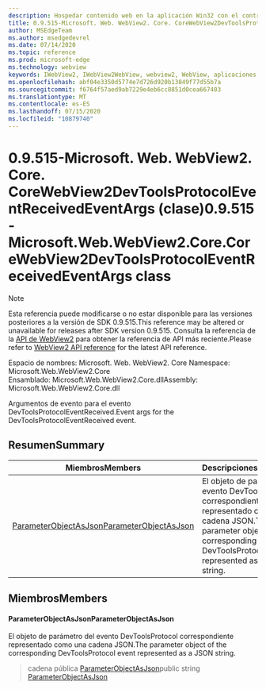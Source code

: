 ```yaml
---
description: Hospedar contenido web en la aplicación Win32 con el control Microsoft Edge WebView2
title: 0.9.515-Microsoft. Web. WebView2. Core. CoreWebView2DevToolsProtocolEventReceivedEventArgs
author: MSEdgeTeam
ms.author: msedgedevrel
ms.date: 07/14/2020
ms.topic: reference
ms.prod: microsoft-edge
ms.technology: webview
keywords: IWebView2, IWebView2WebView, webview2, WebView, aplicaciones Win32, Win32, Edge, ICoreWebView2, ICoreWebView2Controller, control de explorador, HTML Edge
ms.openlocfilehash: abf04e3350d5774e7d726d920b13849f77d55b7a
ms.sourcegitcommit: f6764f57aed9ab7229e4eb6cc8851d0cea667403
ms.translationtype: MT
ms.contentlocale: es-ES
ms.lasthandoff: 07/15/2020
ms.locfileid: "10879740"
---
```

# <span data-ttu-id="ac271-104">0.9.515-Microsoft. Web. WebView2. Core. CoreWebView2DevToolsProtocolEventReceivedEventArgs (clase)</span><span class="sxs-lookup"><span data-stu-id="ac271-104">0.9.515 - Microsoft.Web.WebView2.Core.CoreWebView2DevToolsProtocolEventReceivedEventArgs class</span></span> 

> [!NOTE]
> <span data-ttu-id="ac271-105">Esta referencia puede modificarse o no estar disponible para las versiones posteriores a la versión de SDK 0.9.515.</span><span class="sxs-lookup"><span data-stu-id="ac271-105">This reference may be altered or unavailable for releases after SDK version 0.9.515.</span></span> <span data-ttu-id="ac271-106">Consulta la referencia de la [API de WebView2](../../../webview2-api-reference.md) para obtener la referencia de API más reciente.</span><span class="sxs-lookup"><span data-stu-id="ac271-106">Please refer to [WebView2 API reference](../../../webview2-api-reference.md) for the latest API reference.</span></span>

<span data-ttu-id="ac271-107">Espacio de nombres: Microsoft. Web. WebView2. Core </span><span class="sxs-lookup"><span data-stu-id="ac271-107">Namespace: Microsoft.Web.WebView2.Core</span></span>\
<span data-ttu-id="ac271-108">Ensamblado: Microsoft.Web.WebView2.Core.dll</span><span class="sxs-lookup"><span data-stu-id="ac271-108">Assembly: Microsoft.Web.WebView2.Core.dll</span></span>

<span data-ttu-id="ac271-109">Argumentos de evento para el evento DevToolsProtocolEventReceived.</span><span class="sxs-lookup"><span data-stu-id="ac271-109">Event args for the DevToolsProtocolEventReceived event.</span></span>

## <span data-ttu-id="ac271-110">Resumen</span><span class="sxs-lookup"><span data-stu-id="ac271-110">Summary</span></span>

 <span data-ttu-id="ac271-111">Miembros</span><span class="sxs-lookup"><span data-stu-id="ac271-111">Members</span></span>                        | <span data-ttu-id="ac271-112">Descripciones</span><span class="sxs-lookup"><span data-stu-id="ac271-112">Descriptions</span></span>
--------------------------------|---------------------------------------------
[<span data-ttu-id="ac271-113">ParameterObjectAsJson</span><span class="sxs-lookup"><span data-stu-id="ac271-113">ParameterObjectAsJson</span></span>](#parameterobjectasjson) | <span data-ttu-id="ac271-114">El objeto de parámetro del evento DevToolsProtocol correspondiente representado como una cadena JSON.</span><span class="sxs-lookup"><span data-stu-id="ac271-114">The parameter object of the corresponding DevToolsProtocol event represented as a JSON string.</span></span>

## <span data-ttu-id="ac271-115">Miembros</span><span class="sxs-lookup"><span data-stu-id="ac271-115">Members</span></span>

#### <span data-ttu-id="ac271-116">ParameterObjectAsJson</span><span class="sxs-lookup"><span data-stu-id="ac271-116">ParameterObjectAsJson</span></span> 

<span data-ttu-id="ac271-117">El objeto de parámetro del evento DevToolsProtocol correspondiente representado como una cadena JSON.</span><span class="sxs-lookup"><span data-stu-id="ac271-117">The parameter object of the corresponding DevToolsProtocol event represented as a JSON string.</span></span>

> <span data-ttu-id="ac271-118">cadena pública [ParameterObjectAsJson](#parameterobjectasjson)</span><span class="sxs-lookup"><span data-stu-id="ac271-118">public string [ParameterObjectAsJson](#parameterobjectasjson)</span></span>

